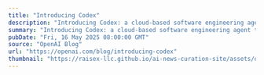 ```yaml
---
title: "Introducing Codex"
description: "Introducing Codex: a cloud-based software engineering agent that can work on many tasks in parallel, powered by codex-1. With Codex, developers can simultaneously deploy multiple agents to independently handle coding tasks such as writing features, answering questions about your codebase, fixing bugs, and proposing pull requests for review."
summary: "Introducing Codex: a cloud-based software engineering agent that can work on many tasks in parallel, powered by codex-1. With Codex, developers can simultaneously deploy multiple agents to independently handle coding tasks such as writing features, answering questions about your codebase, fixing bugs, and proposing pull requests for review."
pubDate: "Fri, 16 May 2025 08:00:00 GMT"
source: "OpenAI Blog"
url: "https://openai.com/blog/introducing-codex"
thumbnail: "https://raisex-llc.github.io/ai-news-curation-site/assets/openai_logo.png"
---
```


